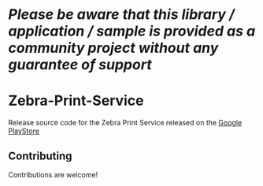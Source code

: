*Please be aware that this library / application / sample is provided as a community project without any guarantee of support*
=========================================================

# Zebra-Print-Service

Release source code for the Zebra Print Service released on the [Google PlayStore](https://play.google.com/store/apps/details?id=com.zebra.zebraprintservice)

## Contributing
Contributions are welcome! 

